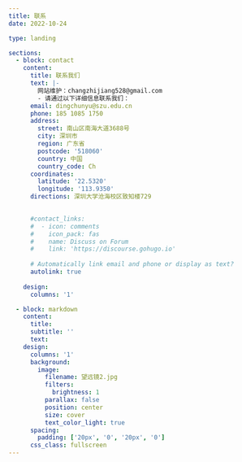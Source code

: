 ```yaml
---
title: 联系
date: 2022-10-24

type: landing

sections:
  - block: contact
    content:
      title: 联系我们
      text: |-
        网站维护：changzhijiang528@gmail.com
        - 请通过以下详细信息联系我们：
      email: dingchunyu@szu.edu.cn
      phone: 185 1085 1750
      address:
        street: 南山区南海大道3688号
        city: 深圳市
        region: 广东省
        postcode: '518060'
        country: 中国
        country_code: Ch
      coordinates:
        latitude: '22.5320'
        longitude: '113.9350'
      directions: 深圳大学沧海校区致知楼729
      

      #contact_links:
      #  - icon: comments
      #    icon_pack: fas
      #    name: Discuss on Forum
      #    link: 'https://discourse.gohugo.io'
    
      # Automatically link email and phone or display as text?
      autolink: true
    
    design:
      columns: '1'

  - block: markdown
    content:
      title:
      subtitle: ''
      text:
    design:
      columns: '1'
      background:
        image: 
          filename: 望远镜2.jpg
          filters:
            brightness: 1
          parallax: false
          position: center
          size: cover
          text_color_light: true
      spacing:
        padding: ['20px', '0', '20px', '0']
      css_class: fullscreen
---
```

